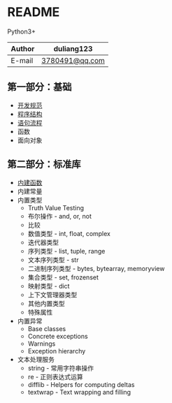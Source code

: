 README
===========================

Python3+

|Author|duliang123|
|---|---
|E-mail|3780491@qq.com


## 第一部分：基础
* [开发规范](book/specification.md)
* [程序结构](book/structure.md)
* [语句流程](/book/statement.md)
* 函数
* 面向对象


## 第二部分：标准库
* [内建函数](library/functions.md)
* 内建常量
* 内置类型
    * Truth Value Testing
    * 布尔操作 - and, or, not
    * 比较
    * 数值类型 - int, float, complex
    * 迭代器类型
    * 序列类型 - list, tuple, range
    * 文本序列类型 - str
    * 二进制序列类型 - bytes, bytearray, memoryview
    * 集合类型 - set, frozenset
    * 映射类型 - dict
    * 上下文管理器类型
    * 其他内置类型
    * 特殊属性
* 内置异常
   * Base classes
   * Concrete exceptions
   * Warnings
   * Exception hierarchy
* 文本处理服务
   * string - 常用字符串操作
   * re - 正则表达式运算
   * difflib - Helpers for computing deltas
   * textwrap - Text wrapping and filling
